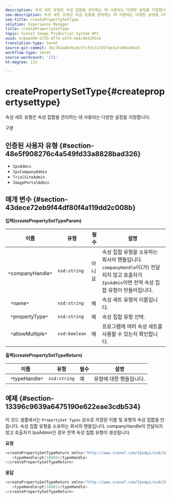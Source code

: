 ```yaml
---
description: 속성 세트 유형은 속성 집합을 관리하는 데 사용되는 다양한 설정을 지정합니다.
seo-description: 속성 세트 유형은 속성 집합을 관리하는 데 사용되는 다양한 설정을 지정합니다.
seo-title: createPropertySetType
solution: Experience Manager
title: createPropertySetType
topic: Scene7 Image Production System API
uuid: ecbaad48-d725-4f7a-a37d-5e4cde3295cb
translation-type: tm+mt
source-git-commit: 7bc7b3a86fbcdc57cfdc31745fae3afc06e44b15
workflow-type: tm+mt
source-wordcount: '172'
ht-degree: 11%

---
```



# createPropertySetType{#createpropertysettype}

속성 세트 유형은 속성 집합을 관리하는 데 사용되는 다양한 설정을 지정합니다.

구문

## 인증된 사용자 유형 {#section-48e5f908276c4a549fd33a8828bad326}

* `IpsAdmin`
* `IpsCompanyAdmin`
* `TrialSiteAdmin`
* `ImagePortalAdmin`

## 매개 변수 {#section-43dece72eb9f44df80f4a119dd2c008b}

**입력(createPropertySetTypeParam)**

| 이름 | 유형 | 필수 | 설명 |
|---|---|---|---|
| ` *`companyHandle`*` | `xsd:string` | 아니요 | 속성 집합 유형을 소유하는 회사의 핸들입니다. `companyHandle`이(가) 전달되지 않고 호출자가 `IpsAdmin`이면 전역 속성 집합 유형이 만들어집니다. |
| ` *`name`*` | `xsd:string` | 예 | 속성 세트 유형의 이름입니다. |
| ` *`propertyType`*` | `xsd:string` | 예 | 속성 집합 유형 선택. |
| ` *`allowMultiple`*` | `xsd:boolean` | 예 | 프로그램에 여러 속성 세트를 사용할 수 있는지 확인합니다. |

**출력(createPropertySetTypeReturn)**

| 이름 | 유형 | 필수 | 설명 |
|---|---|---|---|
| ` *`typeHandle`*` | `xsd:string` | 예 | 유형에 대한 핸들입니다. |

## 예제 {#section-13396c9639a6475190e622eae3cdb534}

이 코드 샘플에서는 `PropertySet Types` 상수로 지정된 이름 및 유형의 속성 집합을 만듭니다. 속성 집합 유형을 소유하는 회사의 핸들입니다. companyHandle이 전달되지 않고 호출자가 IpsAdmin인 경우 전역 속성 집합 유형이 생성됩니다.

**요청**

```java
<createPropertySetTypeReturn xmlns="http://www.scene7.com/IpsApi/xsd/2008-01-15">
   <typeHandle>pt|10803</typeHandle>
</createPropertySetTypeReturn>
```

**응답**

```java
<createPropertySetTypeReturn xmlns="http://www.scene7.com/IpsApi/xsd/2008-01-15">
   <typeHandle>pt|10801</typeHandle>
</createPropertySetTypeReturn>
```


